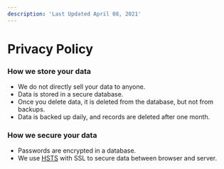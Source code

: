 ```yaml
---
description: 'Last Updated April 08, 2021'
---
```


# Privacy Policy

### How we store your data

* We do not directly sell your data to anyone.
* Data is stored in a secure database.
* Once you delete data, it is deleted from the database, but not from backups.
* Data is backed up daily, and records are deleted after one month.

### How we secure your data

* Passwords are encrypted in a database.
* We use [HSTS](https://en.wikipedia.org/wiki/HTTP_Strict_Transport_Security) with SSL to secure data between browser and server.



